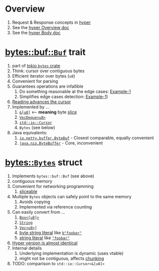 # Overview

1. Request & Response concepts in [hyper](https://hyper.rs/)
1. See the [hyper Overview doc](./hyper.md)
1. See the [hyper Body doc](./hyper.body.md)


# [bytes::buf::`Buf`](https://docs.rs/bytes/latest/bytes/buf/trait.Buf.html) trait

1. part of [tokio `bytes` crate](https://github.com/tokio-rs/bytes)
1. Think: cursor over contiguous bytes
1. Efficient iterator over bytes (`u8`)
1. Convenient for parsing
1. Guarantees operations are infallible
    1. Do something reasonable at the edge cases: [Example-1](https://docs.rs/bytes/latest/bytes/buf/trait.Buf.html#implementer-notes-1)
    1. Simplifies edge cases detection: [Example-1](https://docs.rs/bytes/latest/bytes/buf/trait.Buf.html#method.has_remaining))
1. [Reading advances the cursor](https://docs.rs/bytes/latest/bytes/buf/trait.Buf.html#method.get_u8)
1. Implemented by ...
    1. [`&[u8]`](https://docs.rs/bytes/latest/bytes/buf/trait.Buf.html#impl-Buf-for-%26%5Bu8%5D)  <-- **meaning** byte [slice](https://doc.rust-lang.org/std/primitive.slice.html)
    1. [`VecDeque<u8>`](https://docs.rs/bytes/latest/bytes/buf/trait.Buf.html#impl-Buf-for-VecDeque%3Cu8%3E)
    1. [`std::io::Cursor`](https://doc.rust-lang.org/nightly/std/io/struct.Cursor.html)
    1. `Bytes` (see below)
1. Java equivalents: 
    1. [`io.netty.buffer.ByteBuf`](https://netty.io/4.1/api/io/netty/buffer/ByteBuf.html) - Closest comparable, equally convenient
    1. [`java.nio.ByteBuffer`](https://docs.oracle.com/en%2Fjava%2Fjavase%2F21%2Fdocs%2Fapi%2F%2F/java.base/java/nio/ByteBuffer.html) - Core, inconvenient 


# [bytes::`Bytes`](https://docs.rs/bytes/latest/bytes/struct.Bytes.html) struct

1. Implements `bytes::buf::Buf` (see above)
1. contiguous memory
1. Convenient for networking programming
    1. [sliceable](https://docs.rs/bytes/latest/bytes/struct.Bytes.html#method.slice)
1. Multiple `Bytes` objects can safely point to the same memory
    1. Avoids copying
    1. Implemented via reference counting
1. Can easily convert from ...
    1. [`Box<[u8]>`](https://docs.rs/hyper/latest/hyper/body/struct.Bytes.html#impl-From%3CBox%3C%5Bu8%5D%3E%3E-for-Bytes)
    1. [`String`](https://docs.rs/hyper/latest/hyper/body/struct.Bytes.html#impl-From%3CString%3E-for-Bytes)
    1. [`Vec<u8>]`](https://docs.rs/hyper/latest/hyper/body/struct.Bytes.html#impl-From%3CVec%3Cu8%3E%3E-for-Bytes)
    1. [byte string literal](https://docs.rs/hyper/latest/hyper/body/struct.Bytes.html#impl-From%3C%26%5Bu8%5D%3E-for-Bytes) like [`b"foobar"`](https://doc.rust-lang.org/reference/tokens.html#byte-literals)    
    1. [string literal](https://docs.rs/hyper/latest/hyper/body/struct.Bytes.html#impl-From%3C%26str%3E-for-Bytes) like [`"foobar"`](https://doc.rust-lang.org/reference/tokens.html#string-literals)
1. [Hyper version is almost identical](https://docs.rs/hyper/latest/hyper/body/struct.Bytes.html)
1. Internal details
    1. Underlying implementation is dynamic (uses vtable)
    1. might not be contiguous, affects [chunking](https://docs.rs/bytes/latest/bytes/buf/trait.Buf.html#tymethod.chunk)    
1. TODO: comparison to `std::io::Cursor<&[u8]>`


